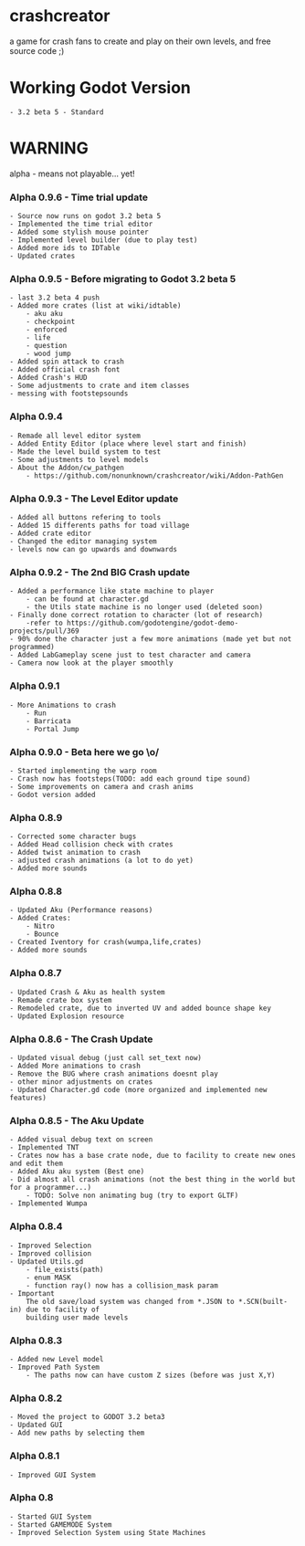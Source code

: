 # crashcreator
a game for crash fans to create and play on their own levels, and free source code ;)

# Working Godot Version
    - 3.2 beta 5 - Standard

# WARNING
alpha - means not playable... yet!

### Alpha 0.9.6 - Time trial update
    - Source now runs on godot 3.2 beta 5
    - Implemented the time trial editor
    - Added some stylish mouse pointer
    - Implemented level builder (due to play test)
    - Added more ids to IDTable
    - Updated crates

### Alpha 0.9.5 - Before migrating to Godot 3.2 beta 5
    - last 3.2 beta 4 push
    - Added more crates (list at wiki/idtable)
        - aku aku
        - checkpoint
        - enforced
        - life
        - question
        - wood jump
    - Added spin attack to crash
    - Added official crash font
    - Added Crash's HUD
    - Some adjustments to crate and item classes
    - messing with footstepsounds

### Alpha 0.9.4
    - Remade all level editor system
    - Added Entity Editor (place where level start and finish)
    - Made the level build system to test
    - Some adjustments to level models
    - About the Addon/cw_pathgen
        - https://github.com/nonunknown/crashcreator/wiki/Addon-PathGen

### Alpha 0.9.3 - The Level Editor update
    - Added all buttons refering to tools
    - Added 15 differents paths for toad village
    - Added crate editor
    - Changed the editor managing system
    - levels now can go upwards and downwards

### Alpha 0.9.2 - The 2nd BIG Crash update
    - Added a performance like state machine to player
        - can be found at character.gd
        - the Utils state machine is no longer used (deleted soon)
    - Finally done correct rotation to character (lot of research)
        -refer to https://github.com/godotengine/godot-demo-projects/pull/369
    - 90% done the character just a few more animations (made yet but not programmed)
    - Added LabGameplay scene just to test character and camera
    - Camera now look at the player smoothly

### Alpha 0.9.1
    - More Animations to crash
        - Run
        - Barricata
        - Portal Jump

### Alpha 0.9.0 - Beta here we go \o/
    - Started implementing the warp room
    - Crash now has footsteps(TODO: add each ground tipe sound)
    - Some improvements on camera and crash anims
    - Godot version added

### Alpha 0.8.9
    - Corrected some character bugs
    - Added Head collision check with crates
    - Added twist animation to crash
    - adjusted crash animations (a lot to do yet)
    - Added more sounds


### Alpha 0.8.8
    - Updated Aku (Performance reasons)
    - Added Crates:
        - Nitro
        - Bounce
    - Created Iventory for crash(wumpa,life,crates)
    - Added more sounds


### Alpha 0.8.7
    - Updated Crash & Aku as health system
    - Remade crate box system
    - Remodeled crate, due to inverted UV and added bounce shape key
    - Updated Explosion resource

### Alpha 0.8.6 - The Crash Update
    - Updated visual debug (just call set_text now)
    - Added More animations to crash
    - Remove the BUG where crash animations doesnt play
    - other minor adjustments on crates 
    - Updated Character.gd code (more organized and implemented new features)

### Alpha 0.8.5 - The Aku Update
    - Added visual debug text on screen
    - Implemented TNT
    - Crates now has a base crate node, due to facility to create new ones and edit them
    - Added Aku aku system (Best one)
    - Did almost all crash animations (not the best thing in the world but for a programmer...)
        - TODO: Solve non animating bug (try to export GLTF)
    - Implemented Wumpa

### Alpha 0.8.4
    - Improved Selection
    - Improved collision
    - Updated Utils.gd
        - file_exists(path)
        - enum MASK
        - function ray() now has a collision_mask param
    - Important
        The old save/load system was changed from *.JSON to *.SCN(built-in) due to facility of
        building user made levels


### Alpha 0.8.3
    - Added new Level model
    - Improved Path System
        - The paths now can have custom Z sizes (before was just X,Y)
    
### Alpha 0.8.2
    - Moved the project to GODOT 3.2 beta3
    - Updated GUI
    - Add new paths by selecting them
### Alpha 0.8.1
    - Improved GUI System

### Alpha 0.8
    - Started GUI System
    - Started GAMEMODE System
    - Improved Selection System using State Machines
